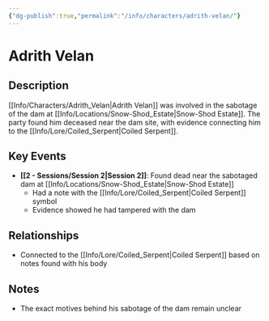 ```yaml
---
{"dg-publish":true,"permalink":"/info/characters/adrith-velan/"}
---
```


# Adrith Velan

## Description
[[Info/Characters/Adrith_Velan\|Adrith Velan]] was involved in the sabotage of the dam at [[Info/Locations/Snow-Shod_Estate\|Snow-Shod Estate]]. The party found him deceased near the dam site, with evidence connecting him to the [[Info/Lore/Coiled_Serpent\|Coiled Serpent]].

## Key Events
- **[[2 -  Sessions/Session 2\|Session 2]]**: Found dead near the sabotaged dam at [[Info/Locations/Snow-Shod_Estate\|Snow-Shod Estate]]
  - Had a note with the [[Info/Lore/Coiled_Serpent\|Coiled Serpent]] symbol
  - Evidence showed he had tampered with the dam

## Relationships
- Connected to the [[Info/Lore/Coiled_Serpent\|Coiled Serpent]] based on notes found with his body

## Notes
- The exact motives behind his sabotage of the dam remain unclear
